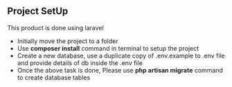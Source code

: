 ## Project SetUp
This product is done using laravel 

<ul>
    <li>Initially move the project to a folder</li>
    <li>Use <b>composer install</b> command in terminal to setup the project </li>
    <li>Create a  new database, use a duplicate copy of .env.example to .env file and provide details of db inside the .env file</li>
    <li>Once the above task is done, Please use <b>php artisan migrate</b> command to create database tables </li>
<ul>
